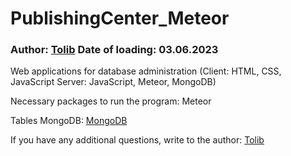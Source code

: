 # PublishingCenter_Meteor
### Author: [Tolib](https://github.com/Tolib-Angle) Date of loading: 03.06.2023
Web applications for database administration (Client: HTML, CSS, JavaScript Server: JavaScript, Meteor, MongoDB)

Necessary packages to run the program: Meteor

Tables MongoDB:  [MongoDB](https://github.com/Tolib-Angle/Meteor_PC/blob/main/MongoDB)

If you have any additional questions, write to the author: [Tolib](https://github.com/Tolib-Angle)